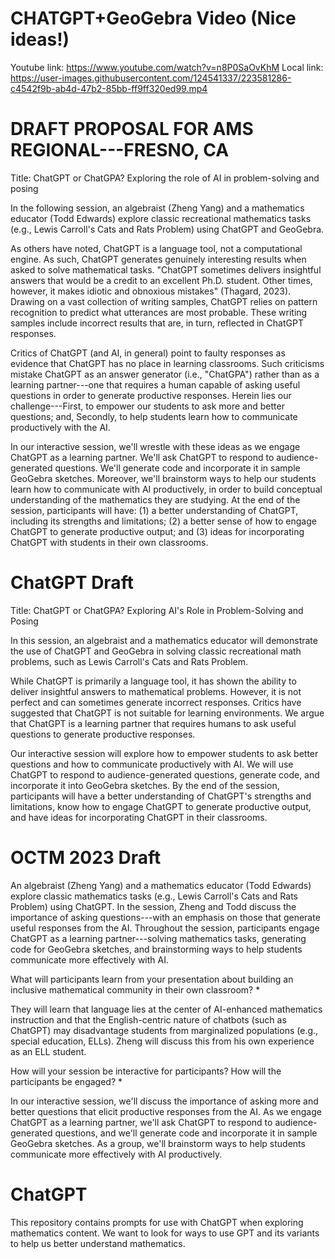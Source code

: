 # CHATGPT+GeoGebra Video (Nice ideas!)
Youtube link: https://www.youtube.com/watch?v=n8P0SaOvKhM
Local link: https://user-images.githubusercontent.com/124541337/223581286-c4542f9b-ab4d-47b2-85bb-ff9ff320ed99.mp4

# DRAFT PROPOSAL FOR AMS REGIONAL---FRESNO, CA
Title: ChatGPT or ChatGPA? Exploring the role of AI in problem-solving and posing

In the following session, an algebraist (Zheng Yang) and a mathematics educator (Todd Edwards) explore classic recreational mathematics tasks (e.g., Lewis Carroll's Cats and Rats Problem) using ChatGPT and GeoGebra. 

As others have noted, ChatGPT is a language tool, not a computational engine. As such, ChatGPT generates genuinely interesting results when asked to solve mathematical tasks. "ChatGPT sometimes delivers insightful answers that would be a credit to an excellent Ph.D. student. Other times, however, it makes idiotic and obnoxious mistakes" (Thagard, 2023). Drawing on a vast collection of writing samples, ChatGPT relies on pattern recognition to predict what utterances are most probable. These writing samples include incorrect results that are, in turn, reflected in ChatGPT responses. 

Critics of ChatGPT (and AI, in general) point to faulty responses as evidence that ChatGPT has no place in learning classrooms. Such criticisms mistake ChatGPT as an answer generator (i.e., "ChatGPA") rather than as a learning partner---one that requires a human capable of asking useful questions in order to generate productive responses. Herein lies our challenge---First, to empower our students to ask more and better questions; and, Secondly, to help students learn how to communicate productively with the AI.

In our interactive session, we'll wrestle with these ideas as we engage ChatGPT as a learning partner. We'll ask ChatGPT to respond to audience-generated questions. We'll generate code and incorporate it in sample GeoGebra sketches. Moreover, we'll brainstorm ways to help our students learn how to communicate with AI productively, in order to build conceptual understanding of the mathematics they are studying. At the end of the session, participants will have: (1) a better understanding of ChatGPT, including its strengths and limitations; (2) a better sense of how to engage ChatGPT to generate productive output; and (3) ideas for incorporating ChatGPT with students in their own classrooms. 

# ChatGPT Draft
Title: ChatGPT or ChatGPA? Exploring AI's Role in Problem-Solving and Posing

In this session, an algebraist and a mathematics educator will demonstrate the use of ChatGPT and GeoGebra in solving classic recreational math problems, such as Lewis Carroll's Cats and Rats Problem.

While ChatGPT is primarily a language tool, it has shown the ability to deliver insightful answers to mathematical problems. However, it is not perfect and can sometimes generate incorrect responses. Critics have suggested that ChatGPT is not suitable for learning environments. We argue that ChatGPT is a learning partner that requires humans to ask useful questions to generate productive responses.

Our interactive session will explore how to empower students to ask better questions and how to communicate productively with AI. We will use ChatGPT to respond to audience-generated questions, generate code, and incorporate it into GeoGebra sketches. By the end of the session, participants will have a better understanding of ChatGPT's strengths and limitations, know how to engage ChatGPT to generate productive output, and have ideas for incorporating ChatGPT in their classrooms.

# OCTM 2023 Draft
An algebraist (Zheng Yang) and a mathematics educator (Todd Edwards) explore classic mathematics tasks (e.g., Lewis Carroll's Cats and Rats Problem) using ChatGPT. In the session, Zheng and Todd discuss the importance of asking questions---with an emphasis on those that generate useful responses from the AI. Throughout the session, participants engage ChatGPT as a learning partner---solving mathematics tasks, generating code for GeoGebra sketches, and brainstorming ways to help students communicate more effectively with AI.

What will participants learn from your presentation about building an inclusive mathematical community in their own classroom? *

They will learn that language lies at the center of AI-enhanced mathematics instruction and that the English-centric nature of chatbots (such as ChatGPT) may disadvantage students from marginalized populations (e.g., special education, ELLs). Zheng will discuss this from his own experience as an ELL student.

How will your session be interactive for participants? How will the participants be engaged? *

In our interactive session, we'll discuss the importance of asking more and better questions that elicit productive responses from the AI. As we engage ChatGPT as a learning partner, we'll ask ChatGPT to respond to audience-generated questions, and we'll generate code and incorporate it in sample GeoGebra sketches. As a group, we'll brainstorm ways to help students communicate more effectively with AI productively.

# ChatGPT
This repository contains prompts for use with ChatGPT when exploring mathematics content.
We want to look for ways to use GPT and its variants to help us better understand mathematics.
